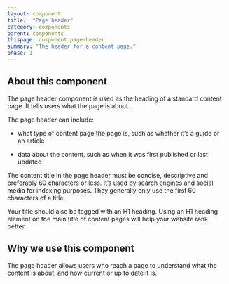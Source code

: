 ```yaml
---
layout: component
title:  "Page header"
category: components
parent: components
thispage: component.page-header
summary: "The header for a content page."
phase: 1
---
```


## About this component

The page header component is used as the heading of a standard content page. It tells users what the page is about.

The page header can include:

* what type of content page the page is, such as whether it’s a guide or an article

* data about the content, such as when it was first published or last updated

The content title in the page header must be concise, descriptive and preferably 60 characters or less. It’s used by search engines and social media for indexing purposes. They generally only use the first 60 characters of a title.

Your title should also be tagged with an H1 heading. Using an H1 heading element on the main title of content pages will help your website rank better.

## Why we use this component

The page header allows users who reach a page to understand what the content is about, and how current or up to date it is.    

